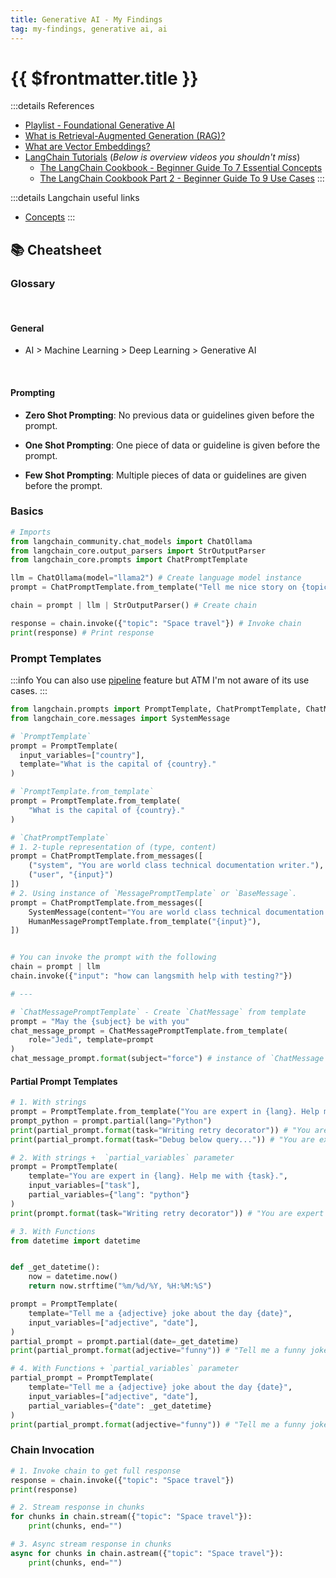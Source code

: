 ```yaml
---
title: Generative AI - My Findings
tag: my-findings, generative ai, ai
---
```


# {{ $frontmatter.title }}

:::details References

- [Playlist - Foundational Generative AI](https://www.youtube.com/playlist?list=PLmQAMKHKeLZ-iTT-E2kK9uePrJ1Xua9VL)
- [What is Retrieval-Augmented Generation (RAG)?](https://www.youtube.com/watch?v=T-D1OfcDW1M)
- [What are Vector Embeddings?](https://www.youtube.com/watch?v=1EookJWbvQM)
- [LangChain Tutorials](https://www.youtube.com/playlist?list=PLqZXAkvF1bPNQER9mLmDbntNfSpzdDIU5) (_Below is overview videos you shouldn't miss_)
  - [The LangChain Cookbook - Beginner Guide To 7 Essential Concepts](https://www.youtube.com/watch?v=2xxziIWmaSA)
  - [The LangChain Cookbook Part 2 - Beginner Guide To 9 Use Cases](https://www.youtube.com/watch?v=vGP4pQdCocw)
:::

:::details Langchain useful links

- [Concepts](https://python.langchain.com/docs/modules/model_io/concepts)
:::

## 📚 Cheatsheet

### Glossary

<br>

#### General

- AI > Machine Learning > Deep Learning > Generative AI

<br>

#### Prompting

- **Zero Shot Prompting**: No previous data or guidelines given before the prompt.

- **One Shot Prompting**: One piece of data or guideline is given before the prompt.

- **Few Shot Prompting**: Multiple pieces of data or guidelines are given before the prompt.

### Basics

```py
# Imports
from langchain_community.chat_models import ChatOllama
from langchain_core.output_parsers import StrOutputParser
from langchain_core.prompts import ChatPromptTemplate

llm = ChatOllama(model="llama2") # Create language model instance
prompt = ChatPromptTemplate.from_template("Tell me nice story on {topic}") # Create prompt template

chain = prompt | llm | StrOutputParser() # Create chain

response = chain.invoke({"topic": "Space travel"}) # Invoke chain
print(response) # Print response
```

### Prompt Templates

:::info
You can also use [pipeline](https://python.langchain.com/docs/modules/model_io/prompts/pipeline) feature but ATM I'm not aware of its use cases.
:::

```py
from langchain.prompts import PromptTemplate, ChatPromptTemplate, ChatMessagePromptTemplate
from langchain_core.messages import SystemMessage

# `PromptTemplate`
prompt = PromptTemplate(
  input_variables=["country"],
  template="What is the capital of {country}."
)

# `PromptTemplate.from_template`
prompt = PromptTemplate.from_template(
    "What is the capital of {country}."
)

# `ChatPromptTemplate`
# 1. 2-tuple representation of (type, content)
prompt = ChatPromptTemplate.from_messages([
    ("system", "You are world class technical documentation writer."),
    ("user", "{input}")
])
# 2. Using instance of `MessagePromptTemplate` or `BaseMessage`.
prompt = ChatPromptTemplate.from_messages([
    SystemMessage(content="You are world class technical documentation writer."),
    HumanMessagePromptTemplate.from_template("{input}"),
])


# You can invoke the prompt with the following
chain = prompt | llm
chain.invoke({"input": "how can langsmith help with testing?"})

# ---

# `ChatMessagePromptTemplate` - Create `ChatMessage` from template
prompt = "May the {subject} be with you"
chat_message_prompt = ChatMessagePromptTemplate.from_template(
    role="Jedi", template=prompt
)
chat_message_prompt.format(subject="force") # instance of `ChatMessage`
```

#### Partial Prompt Templates

```py
# 1. With strings
prompt = PromptTemplate.from_template("You are expert in {lang}. Help me with {task}.")
prompt_python = prompt.partial(lang="Python")
print(partial_prompt.format(task="Writing retry decorator")) # "You are expert in Python. Help me with Writing retry decorator."
print(partial_prompt.format(task="Debug below query...")) # "You are expert in Python. Help me with Debug below query..."

# 2. With strings +  `partial_variables` parameter
prompt = PromptTemplate(
    template="You are expert in {lang}. Help me with {task}.",
    input_variables=["task"],
    partial_variables={"lang": "python"}
)
print(prompt.format(task="Writing retry decorator")) # "You are expert in Python. Help me with Writing retry decorator."

# 3. With Functions
from datetime import datetime


def _get_datetime():
    now = datetime.now()
    return now.strftime("%m/%d/%Y, %H:%M:%S")

prompt = PromptTemplate(
    template="Tell me a {adjective} joke about the day {date}",
    input_variables=["adjective", "date"],
)
partial_prompt = prompt.partial(date=_get_datetime)
print(partial_prompt.format(adjective="funny")) # "Tell me a funny joke about the day 10/12/2021, 14:30:00"

# 4. With Functions + `partial_variables` parameter
partial_prompt = PromptTemplate(
    template="Tell me a {adjective} joke about the day {date}",
    input_variables=["adjective", "date"],
    partial_variables={"date": _get_datetime}
)
print(partial_prompt.format(adjective="funny")) # "Tell me a funny joke about the day 10/12/2021, 14:30:00"
```

### Chain Invocation

```py
# 1. Invoke chain to get full response
response = chain.invoke({"topic": "Space travel"})
print(response)

# 2. Stream response in chunks
for chunks in chain.stream({"topic": "Space travel"}):
    print(chunks, end="")

# 3. Async stream response in chunks
async for chunks in chain.astream({"topic": "Space travel"}):
    print(chunks, end="")
```
